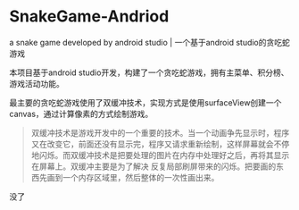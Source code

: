 # SnakeGame-Andriod
a snake game developed by android studio | 一个基于android studio的贪吃蛇游戏  


本项目基于android studio开发，构建了一个贪吃蛇游戏，拥有主菜单、积分榜、游戏活动功能。  

最主要的贪吃蛇游戏使用了双缓冲技术，实现方式是使用surfaceView创建一个canvas，通过计算像素的方式绘制游戏。  

> 双缓冲技术是游戏开发中的一个重要的技术。当一个动画争先显示时，程序又在改变它，前面还没有显示完，程序又请求重新绘制，这样屏幕就会不停地闪烁。而双缓冲技术是把要处理的图片在内存中处理好之后，再将其显示在屏幕上。双缓冲主要是为了解决 反复局部刷屏带来的闪烁。把要画的东西先画到一个内存区域里，然后整体的一次性画出来。
> 

没了
